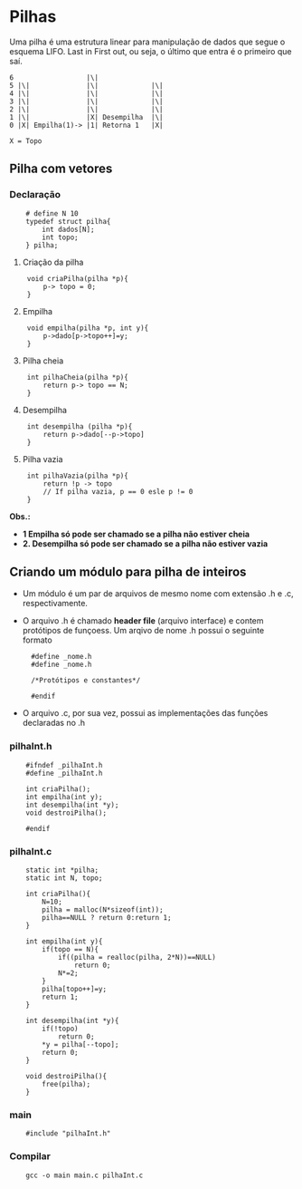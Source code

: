 # Pilhas
Uma pilha é uma estrutura linear para manipulação de dados que segue o esquema LIFO. Last in First out, ou seja, o último que entra é o primeiro que saí.

    6                  |\|                    
    5 |\|              |\|             |\|
    4 |\|              |\|             |\|
    3 |\|              |\|             |\|
    2 |\|              |\|             |\|    
    1 |\|              |X| Desempilha  |\|    
    0 |X| Empilha(1)-> |1| Retorna 1   |X|

    X = Topo

## Pilha com vetores
### Declaração

        # define N 10
        typedef struct pilha{
            int dados[N];
            int topo;
        } pilha;

1. Criação da pilha

        void criaPilha(pilha *p){
            p-> topo = 0;
        }

2. Empilha

        void empilha(pilha *p, int y){
            p->dado[p->topo++]=y;
        }

3. Pilha cheia

        int pilhaCheia(pilha *p){
            return p-> topo == N;
        }

4. Desempilha 

        int desempilha (pilha *p){
            return p->dado[--p->topo]
        }

5. Pilha vazia

        int pilhaVazia(pilha *p){
            return !p -> topo
            // If pilha vazia, p == 0 esle p != 0
        }

**Obs.:** 
- **1 Empilha só pode ser chamado se a pilha não estiver cheia**
- **2. Desempilha só pode ser chamado se a pilha não estiver vazia**

## Criando um módulo para pilha de inteiros

- Um módulo é um par de arquivos de mesmo nome com extensão .h e .c, respectivamente.
- O arquivo .h é chamado **header file** (arquivo interface) e contem protótipos de funçoess. Um arqivo de nome .h possui o seguinte formato
 
		#define _nome.h
		#define _nome.h

		/*Protótipos e constantes*/

		#endif

- O arquivo .c, por sua vez, possui as implementações das funções declaradas no .h

### pilhaInt.h

		#ifndef _pilhaInt.h
		#define _pilhaInt.h
		
		int criaPilha();
		int empilha(int y);
		int desempilha(int *y);
		void destroiPilha();

		#endif

### pilhaInt.c

		static int *pilha;
		static int N, topo;

		int criaPilha(){
			N=10;
			pilha = malloc(N*sizeof(int));
			pilha==NULL	? return 0:return 1;
		} 

		int empilha(int y){
			if(topo == N){
				if((pilha = realloc(pilha, 2*N))==NULL)
					return 0;
				N*=2;
			}
			pilha[topo++]=y;
			return 1;
		}

		int desempilha(int *y){
			if(!topo)
				return 0;
			*y = pilha[--topo];
			return 0;
		}

		void destroiPilha(){
			free(pilha);
		}

### main
		#include "pilhaInt.h"

### Compilar
		gcc -o main main.c pilhaInt.c